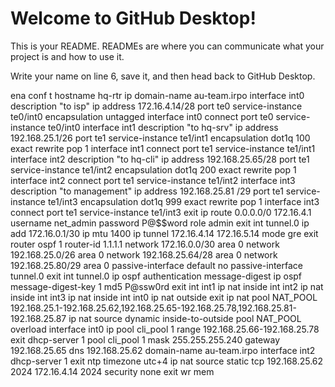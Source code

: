 # Welcome to GitHub Desktop!

This is your README. READMEs are where you can communicate what your project is and how to use it.

Write your name on line 6, save it, and then head back to GitHub Desktop.

ena
conf t
hostname hq-rtr
ip domain-name au-team.irpo
interface int0
description "to isp"
ip address 172.16.4.14/28
port te0
service-instance te0/int0
encapsulation untagged
interface int0
connect port te0 service-instance te0/int0
interface int1
description "to hq-srv"
ip address 192.168.25.1/26
port te1
service-instance te1/int1
encapsulation dot1q 100 exact
rewrite pop 1
interface int1
connect port te1 service-instance te1/int1
interface int2
description "to hq-cli"
ip address 192.168.25.65/28
port te1
service-instance te1/int2
encapsulation dot1q 200 exact
rewrite pop 1
interface int2
connect port te1 service-instance te1/int2
interface int3
description "to management"
ip address 192.168.25.81 /29
port te1
service-instance te1/int3
encapsulation dot1q 999 exact
rewrite pop 1
interface int3
connect port te1 service-instance te1/int3
exit
ip route 0.0.0.0/0 172.16.4.1
username net_admin
password P@$$word
role admin
exit
int tunnel.0
ip add 172.16.0.1/30
ip mtu 1400
ip tunnel 172.16.4.14 172.16.5.14 mode gre
exit
router ospf 1
router-id 1.1.1.1
network 172.16.0.0/30 area 0
network 192.168.25.0/26 area 0
network 192.168.25.64/28 area 0
network 192.168.25.80/29 area 0
passive-interface default
no passive-interface tunnel.0
exit
int tunnel.0
ip ospf authentication message-digest
ip ospf message-digest-key 1 md5 P@ssw0rd
exit
int int1
ip nat inside
int int2
ip nat inside
int int3
ip nat inside
int int0
ip nat outside
exit
ip nat pool NAT_POOL 192.168.25.1-192.168.25.62,192.168.25.65-192.168.25.78,192.168.25.81-192.168.25.87
ip nat source dynamic inside-to-outside pool NAT_POOL overload interface int0
ip pool cli_pool 1 
range 192.168.25.66-192.168.25.78
exit
dhcp-server 1
pool cli_pool 1
mask 255.255.255.240
gateway 192.168.25.65
dns 192.168.25.62
domain-name au-team.irpo
interface int2
dhcp-server 1
exit
ntp timezone utc+4
ip nat source static tcp 192.168.25.62 2024 172.16.4.14 2024
security none
exit
wr mem
